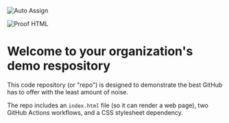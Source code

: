 ![Auto Assign](https://github.com/TextureBatch2/demo-repository/actions/workflows/auto-assign.yml/badge.svg)

![Proof HTML](https://github.com/TextureBatch2/demo-repository/actions/workflows/proof-html.yml/badge.svg)

# Welcome to your organization's demo respository
This code repository (or "repo") is designed to demonstrate the best GitHub has to offer with the least amount of noise.

The repo includes an `index.html` file (so it can render a web page), two GitHub Actions workflows, and a CSS stylesheet dependency.
